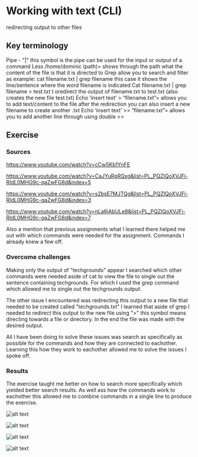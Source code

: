 # Working with text (CLI)
redirecting output to other files

## Key terminology
Pipe - "|" this symbol is the pipe can be used for the input or output of a command
Less /home/dominic (path)= shows through the path what the content of the file is that it is directed to
Grep allow you to search and filter as example: cat filename.txt | grep filename this case it shows the line/sentence where the word filename is indicated
Cat filename.txt | grep filename > test.txt t oredirect the output of filename.txt to test.txt (also creates the new file test.txt)
Echo ‘insert text’ > “filename.txt”= allows you to add text/content to the file after the redirection you can also insert a new filename to create another .txt
Echo ‘insert text’ >> “filename.txt”= allows you to add another line through using double >> 

## Exercise
### Sources
https://www.youtube.com/watch?v=cCw5Kb1YnFE

https://www.youtube.com/watch?v=CaJYuRgRQxg&list=PL_PQZlQoXVJFi-RIdL0MHG9c-qaZwFG8d&index=5

https://www.youtube.com/watch?v=s2bsE7MJTQg&list=PL_PQZlQoXVJFi-RIdL0MHG9c-qaZwFG8d&index=3

https://www.youtube.com/watch?v=nLa6jAbULe8&list=PL_PQZlQoXVJFi-RIdL0MHG9c-qaZwFG8d&index=7

Also a mention that previous assignments what I learned there helped me out with which commands were needed for the assignment. Commands I already knew a few off.

### Overcome challenges
Making only the output of "techgrounds" appear I searched which other commands were needed aside of cat to view the file to single out the sentence containing techgrounds. For which I used the grep command which allowed me to single out the techgrounds output. 

The other issue I encountered was redirecting this output to a new file that needed to be created called "techgrounds.txt" I learned that aside of grep I needed to redirect this output to the new file using ">" this symbol means directing towards a file or directory. In the end the file was made with the desired output. 

All I have been doing to solve these issues was search as specifically as possible for the commands and how they are connected to eachother. Learning this how they work to eachother allowed me to solve the issues I spoke off.

### Results
The exercise taught me better on how to search more specifically which yielded better search results. As well ass how the commands work to eachother this allowed me to combine commands in a single line to produce the exercise.

![alt text]()

![alt text]()

![alt text]()

![alt text]()